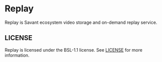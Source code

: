 # Replay

Replay is Savant ecosystem video storage and on-demand replay service.

## LICENSE

Replay is licensed under the BSL-1.1 license. See [LICENSE](LICENSE) for more information.

